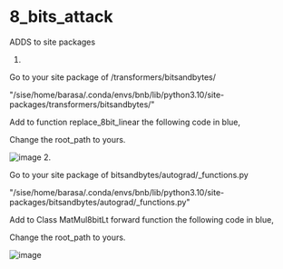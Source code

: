 # 8_bits_attack

ADDS to site packages

1.

Go to your site package of /transformers/bitsandbytes/

"/sise/home/barasa/.conda/envs/bnb/lib/python3.10/site-packages/transformers/bitsandbytes/"  
  
Add to function replace_8bit_linear the following code in blue,

Change the root_path to yours.  
  
![image](https://user-images.githubusercontent.com/96978735/232737835-242a8483-9754-437f-9ef6-80904fba46ef.png)
2.

Go to your site package of bitsandbytes/autograd/_functions.py

"/sise/home/barasa/.conda/envs/bnb/lib/python3.10/site-packages/bitsandbytes/autograd/_functions.py"  
  
Add to Class MatMul8bitLt forward function the following code in blue,

Change the root_path to yours.

![image](https://user-images.githubusercontent.com/96978735/232738006-461bdacc-b9bc-4390-9731-8b7b28b1108b.png)
